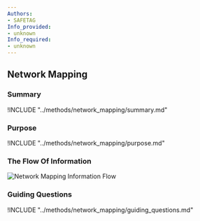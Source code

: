 ```yaml
---
Authors:
- SAFETAG
Info_provided:
- unknown
Info_required:
- unknown
---
```


## Network Mapping

### Summary

!INCLUDE "../methods/network_mapping/summary.md"

### Purpose

!INCLUDE "../methods/network_mapping/purpose.md"

### The Flow Of Information

![Network Mapping Information Flow](images/info_flows/network_mapping.svg)

### Guiding Questions

!INCLUDE "../methods/network_mapping/guiding_questions.md"



